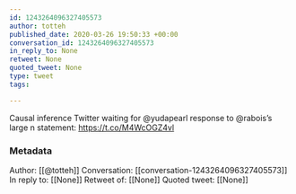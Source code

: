 ```yaml
---
id: 1243264096327405573
author: totteh
published_date: 2020-03-26 19:50:33 +00:00
conversation_id: 1243264096327405573
in_reply_to: None
retweet: None
quoted_tweet: None
type: tweet
tags:

---
```


Causal inference Twitter waiting for @yudapearl response to @rabois’s large n statement: https://t.co/M4WcOGZ4vl

### Metadata

Author: [[@totteh]]
Conversation: [[conversation-1243264096327405573]]
In reply to: [[None]]
Retweet of: [[None]]
Quoted tweet: [[None]]
